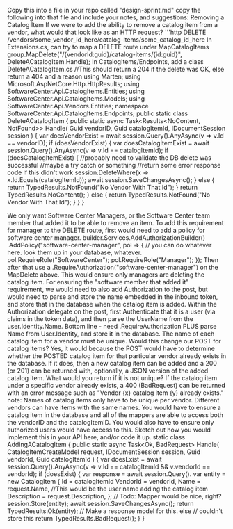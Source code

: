Copy this into a file in your repo called "design-sprint.md"
copy the following into that file and include your notes, and suggestions:
Removing a Catalog Item
If we were to add the ability to remove a catalog item from a vendor, what would that look like as an HTTP request?
'''http
DELETE /vendors/some_vendor_id_here/catalog-items/some_catalog_id_here
In Extensions.cs, can try to map a DELETE route under MapCatalogItems
group.MapDelete("/{vendorId:guid}/catalog-items/{id:guid}", DeleteACatalogItem.Handle);
In CatalogItems/Endpoints, add a class DeleteACatalogItem.cs
//This should return a 204 if the delete was OK, else return a 404 and a reason
using Marten;
using Microsoft.AspNetCore.Http.HttpResults;
using SoftwareCenter.Api.CatalogItems.Entities;
using SoftwareCenter.Api.CatalogItems.Models;
using SoftwareCenter.Api.Vendors.Entities;
namespace SoftwareCenter.Api.CatalogItems.Endpoints;
public static class DeleteACatalogItem
{
public static async Task<Results<NoContent, NotFound<string>>> Handle(
Guid vendorID,
Guid catalogItemId,
IDocumentSession session
)
{
var doesVendorExist = await session.Query<VendorEntity>().AnyAsync(v => v.Id == vendorID);
if (doesVendorExist)
{
var doesCatalogItemExist = await session.Query<CatalogItem>().AnyAsync(v => v.Id == catalogItemId);
if (doesCatalogItemExist)
{
//probably need to validate the DB delete was successful
//maybe a try catch or something
//return some error response code if this didn't work
session.DeleteWhere<CatalogItem>(x => x.Id.Equals(catalogItemId));
await session.SaveChangesAsync();
            }
            else
            {
                return TypedResults.NotFound("No Vendor With That Id");
            }
            return TypedResults.NoContent();
        }
        else
        {
            return TypedResults.NotFound("No Vendor With That Id");
        }
    }
}

We only want Software Center Managers, or the Software Center team member that added it to be able to remove an item.
To add this requirement for manager to the DELETE route, first would need to add a policy for software center manager.
builder.Services.AddAuthorizationBuilder()
.AddPolicy("software-center-manager", pol =>
{
// you can do whatever here. look them up in your database, whatever.
pol.RequireRole("SoftwareCenter");
pol.RequireRole("Manager");
});
Then after that use a
.RequireAuthorization("software-center-manager") on the MapDelete above.  This would ensure only managers are deleting the catalog item.
For ensuring the "software member that added it" requirement, we would need to also add Authorization to the post, but would need to parse and store the name embedded in the inbound token, and store that in the database when the catalog item is added.  Within the Authorization delegate on the post, first Authenticate that it is a  user (via claims in the token data), and then parse the UserName from the user.Identity.Name.
Bottom line - need .RequireAuthorization PLUS parse Name from User.Identity, and store it in the database.
The name of each catalog item for a vendor must be unique.
Would this change our POST for catalog items?
Yes, it would because the POST would have to determine whether the POSTED catalog item for that particular vendor already exists in the database.  If it does, then a new catalog item can be added and a 200 (or 201) can be returned with, optionally, a JSON version of the added catalog item.
What would you return if it is not unique?
If the catalog item under a specific vendor already exists, a 400 (BadRequest) can be returned with an error message such as "Vendor {x} catalog item {y} already exists."
note: Names of catalog items only have to be unique per vendor. Different vendors can have items with the same names.
You would have to ensure a catalog item in the database and all of the mappers are able to access both the vendorID and the catalogItemID.  You would also have to ensure only
authorized users would have access to this.
Sketch out how you would implement this in your API here, and/or code it up.
static class AddingACatalogItem
{
public static async Task<Ok<CatalogItem>, BadRequest> Handle(
CatalogItemCreateModel request,
IDocumentSession session,
Guid vendorId,
Guid catalogItemId
)
{
var doesExist = await session.Query<CatalogItem>().AnyAsync(v => v.Id == catalogItemId && v.vendorId == vendorId);
if (doesExist)
{
var response = await session.Query<CatalogItem>().
var entity = new CatalogItem
{
Id = catalogItemId
VendorId = vendorId,
Name = request.Name, //This would be the user name adding the catalog item
Description = request.Description,
}; // Todo: Mapper would be nice, right?
            session.Store(entity);
            await session.SaveChangesAsync();
            return TypedResults.Ok(entity); // Make a response model for this.
        else // couldn't store this
            return TypedResults.BadRequest();
    }
}
